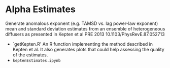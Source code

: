 # Alpha Estimates

Generate anomalous exponent (e.g. TAMSD vs. lag power-law exponent) mean and standard deviation estimates from an ensemble of heterogeneous diffusers as presented in Kepten et al PRE 2013 10.1103/PhysRevE.87.052713

- `getKepten.R' An R function implementing the method described in Kepten et al. It also generates plots that could help assessing the quality of the estimates.
- `keptenEstimates.ipynb`
